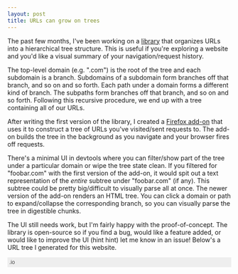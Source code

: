 ```yaml
---
layout: post
title: URLs can grow on trees
---
```


The past few months, I've been working on a [library](/projects/web-tree) that organizes URLs into a hierarchical tree structure. This is useful if you're exploring a website and you'd like a visual summary of your navigation/request history.

The top-level domain (e.g. ".com") is the root of the tree and each subdomain is a branch. Subdomains of a subdomain form branches off that branch, and so on and so forth. Each path under a domain forms a different kind of branch. The subpaths form branches off that branch, and so on and so forth. Following this recursive procedure, we end up with a tree containing all of our URLs.

After writing the first version of the library, I created a [Firefox add-on](https://addons.mozilla.org/en-US/firefox/addon/web-tree/) that uses it to construct a tree of URLs you've visited/sent requests to. The add-on builds the tree in the background as you navigate and your browser fires off requests.

There's a minimal UI in devtools where you can filter/show part of the tree under a particular domain or wipe the tree state clean. If you filtered for "foobar.com" with the first version of the add-on, it would spit out a text representation of the *entire* subtree under "foobar.com" (if any). This subtree could be pretty big/difficult to visually parse all at once. The newer version of the add-on renders an HTML tree. You can click a domain or path to expand/collapse the corresponding branch, so you can visually parse the tree in digestible chunks.

The UI still needs work, but I'm fairly happy with the proof-of-concept. The library is open-source so if you find a bug, would like a feature added, or would like to improve the UI (hint hint) let me know in an issue! Below's a URL tree I generated for this website. 

<style>
  .web-tree-btn {
    background-color: #eee;
    color: #444;
    cursor: pointer;
    padding: 4px;
    width: 100%;
    border: none;
    text-align: left;
    outline: none;
    font-size: 12px;
  }

  .active, .web-tree-btn:hover {
    background-color: #ccc;
  }

  .web-tree-div {
    padding: 0 4px;
    display: none;
    overflow: hidden;
    background-color: #f1f1f1;
  }
</style>

<script>
  const btns = document.getElementsByClassName('web-tree-btn')

  for (const btn of btns) {
    btn.addEventListener('click', () => {
      btn.classList.toggle('active')

      const div = btn.nextElementSibling

      if (!div.style.display || div.style.display === 'none') {
        div.style.display = 'block'
        return
      }

      div.style.display = 'none'

      const btns = div.querySelectorAll('.web-tree-btn')
      const divs = div.querySelectorAll('.web-tree-div')

      for (const btn of btns) {
        btn.classList.remove('active')
      }

      for (const div of divs) {
        div.style.display = 'none'
      }
    })
  }
</script>

<button class="web-tree-btn">.io</button>
<div class="web-tree-div">
  <button class="web-tree-btn">.github</button>
  <div class="web-tree-div">
    <button class="web-tree-btn">.zbo14</button>
    <div class="web-tree-div">
      <button class="web-tree-btn">/2019</button>
      <div class="web-tree-div">
        <button class="web-tree-btn">/08</button>
        <div class="web-tree-div">
          <button class="web-tree-btn">/23</button>
          <div class="web-tree-div">
            <button class="web-tree-btn">/SSHing-over-a-tunnel-to-a-reverse-tunnel</button>
            <div class="web-tree-div">
            </div>
            <button class="web-tree-btn">/SSHing-over-a-tunnel-to-a-reverse-tunnel.html</button>
            <div class="web-tree-div">
            </div>
          </div>
        </div>
        <button class="web-tree-btn">/10</button>
        <div class="web-tree-div">
          <button class="web-tree-btn">/09</button>
          <div class="web-tree-div">
            <button class="web-tree-btn">/Straight-Forward-Proxying</button>
            <div class="web-tree-div">
            </div>
            <button class="web-tree-btn">/Straight-Forward-Proxying.html</button>
            <div class="web-tree-div">
            </div>
          </div>
          <button class="web-tree-btn">/11</button>
          <div class="web-tree-div">
            <button class="web-tree-btn">/SOCKS-proxying</button>
            <div class="web-tree-div">
            </div>
            <button class="web-tree-btn">/SOCKS-proxying.html</button>
            <div class="web-tree-div">
            </div>
          </div>
        </div>
        <button class="web-tree-btn">/11</button>
        <div class="web-tree-div">
          <button class="web-tree-btn">/13</button>
          <div class="web-tree-div">
            <button class="web-tree-btn">/DIY-VPNs</button>
            <div class="web-tree-div">
            </div>
            <button class="web-tree-btn">/DIY-VPNs.html</button>
            <div class="web-tree-div">
            </div>
          </div>
          <button class="web-tree-btn">/14</button>
          <div class="web-tree-div">
            <button class="web-tree-btn">/URLs-can-grow-on-trees</button>
            <div class="web-tree-div">
            </div>
            <button class="web-tree-btn">/URLs-can-grow-on-trees.html</button>
            <div class="web-tree-div">
            </div>
          </div>
        </div>
      </div>
      <button class="web-tree-btn">/about</button>
      <div class="web-tree-div">
      </div>
      <button class="web-tree-btn">/assets</button>
      <div class="web-tree-div">
        <button class="web-tree-btn">/audio</button>
        <div class="web-tree-div">
          <button class="web-tree-btn">/I'll-Try-Anything-Once.m4a</button>
          <div class="web-tree-div">
          </div>
          <button class="web-tree-btn">/I-Know-It's-Over.m4a</button>
          <div class="web-tree-div">
          </div>
          <button class="web-tree-btn">/Time-Again.m4a</button>
          <div class="web-tree-div">
          </div>
          <button class="web-tree-btn">/Untitled.m4a</button>
          <div class="web-tree-div">
          </div>
        </div>
        <button class="web-tree-btn">/main.css</button>
        <div class="web-tree-div">
        </div>
        <button class="web-tree-btn">/minima-social-icons.svg</button>
        <div class="web-tree-div">
          <p>#github</p>
          <p>#linkedin</p>
          <p>#mozilla</p>
          <p>#npm</p>
        </div>
      </div>
      <button class="web-tree-btn">/feed.xml</button>
      <div class="web-tree-div">
      </div>
      <button class="web-tree-btn">/memos</button>
      <div class="web-tree-div">
      </div>
      <button class="web-tree-btn">/projects</button>
      <div class="web-tree-div">
        <button class="web-tree-btn">/bencode-hs</button>
        <div class="web-tree-div">
        </div>
        <button class="web-tree-btn">/diy-vpn</button>
        <div class="web-tree-div">
        </div>
        <button class="web-tree-btn">/dnsdump</button>
        <div class="web-tree-div">
        </div>
        <button class="web-tree-btn">/genalg</button>
        <div class="web-tree-div">
        </div>
        <button class="web-tree-btn">/nerv</button>
        <div class="web-tree-div">
        </div>
        <button class="web-tree-btn">/p1ng</button>
        <div class="web-tree-div">
        </div>
        <button class="web-tree-btn">/passworld</button>
        <div class="web-tree-div">
        </div>
        <button class="web-tree-btn">/rad-tree</button>
        <div class="web-tree-div">
        </div>
        <button class="web-tree-btn">/recrypt</button>
        <div class="web-tree-div">
        </div>
        <button class="web-tree-btn">/socks</button>
        <div class="web-tree-div">
        </div>
        <button class="web-tree-btn">/this-website</button>
        <div class="web-tree-div">
        </div>
        <button class="web-tree-btn">/tidepool</button>
        <div class="web-tree-div">
        </div>
        <button class="web-tree-btn">/web-tree</button>
        <div class="web-tree-div">
        </div>
      </div>
    </div>
  </div>
</div>
